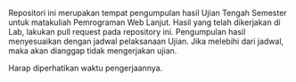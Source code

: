 Repositori ini merupakan tempat pengumpulan hasil Ujian Tengah Semester untuk matakuliah Pemrograman Web Lanjut.
Hasil yang telah dikerjakan di Lab, lakukan pull request pada repository ini.
Pengumpulan hasil menyesuaikan dengan jadwal pelaksanaan Ujian. Jika melebihi dari jadwal, maka akan dianggap tidak mengerjakan ujian.

Harap diperhatikan waktu pengerjaannya.

